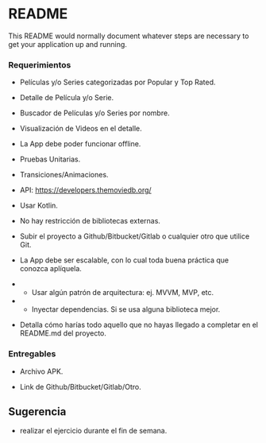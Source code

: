 # README #

This README would normally document whatever steps are necessary to get your application up and running.

### Requerimientos ###

* Películas y/o Series categorizadas por Popular y Top Rated.

* Detalle de Película y/o Serie.

* Buscador de Películas y/o Series por nombre.

* Visualización de Videos en el detalle.

* La App debe poder funcionar offline.

* Pruebas Unitarias.

* Transiciones/Animaciones.

* API: https://developers.themoviedb.org/

* Usar Kotlin.

* No hay restricción de bibliotecas externas.

* Subir el proyecto a Github/Bitbucket/Gitlab o cualquier otro que utilice Git.

* La App debe ser escalable, con lo cual toda buena práctica que conozca aplíquela.

* * Usar algún patrón de arquitectura: ej. MVVM, MVP, etc.

* * Inyectar dependencias. Si se usa alguna biblioteca mejor.

*  Detalla cómo harías todo aquello que no hayas llegado a completar en el README.md del proyecto. 

### Entregables ###

* Archivo APK.

* Link de Github/Bitbucket/Gitlab/Otro.

## Sugerencia ##

* realizar el ejercicio durante el fin de semana.
